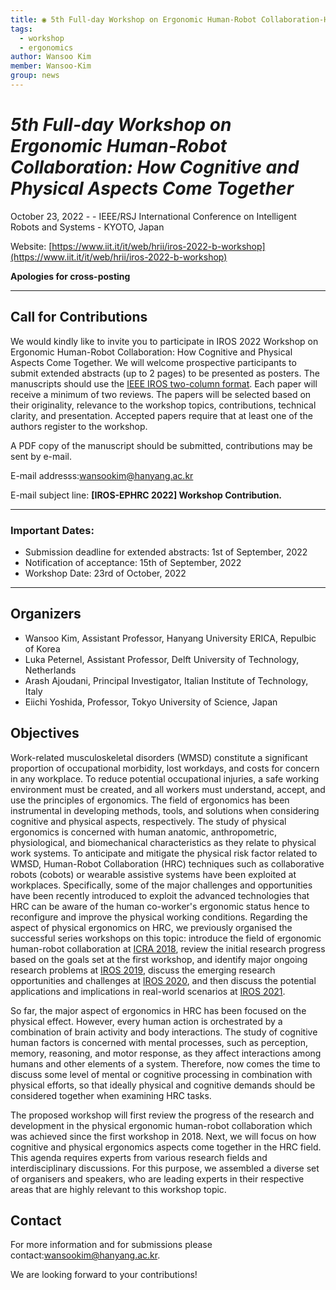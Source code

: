 ```yaml
---
title: ◉ 5th Full-day Workshop on Ergonomic Human-Robot Collaboration-How Cognitive and Physical Aspects Come Together at IROS2022 ◉
tags:
  - workshop
  - ergonomics
author: Wansoo Kim
member: Wansoo-Kim
group: news
---
```


# *5th Full-day Workshop on Ergonomic Human-Robot Collaboration: How Cognitive and Physical Aspects Come Together*

October 23, 2022 - - IEEE/RSJ International Conference on Intelligent Robots and Systems - KYOTO, Japan

Website:
[https://www.iit.it/it/web/hrii/iros-2022-b-workshop](https://www.iit.it/it/web/hrii/iros-2022-b-workshop)

**Apologies for cross-posting**

***
## Call for Contributions
We would kindly like to invite you to participate in IROS 2022 Workshop on Ergonomic Human-Robot Collaboration: How Cognitive and Physical Aspects Come Together. We will welcome prospective participants to submit extended abstracts (up to 2 pages) to be presented as posters. The manuscripts should use the [IEEE IROS two-column format](http://ras.papercept.net/conferences/support/tex.php).
Each paper will receive a minimum of two reviews. The papers will be selected based on their originality, relevance to the workshop topics, contributions, technical clarity, and presentation. Accepted papers require that at least one of the authors register to the workshop.

A PDF copy of the manuscript should be submitted, contributions may be sent by e-mail.

E-mail addresss:<a href="mailto:wansookim@hanyang.ac.kr">wansookim@hanyang.ac.kr</a>

E-mail subject line: **[IROS-EPHRC 2022] Workshop Contribution.**

***
### Important Dates:
* Submission deadline for extended abstracts: 1st of September, 2022
* Notification of acceptance: 15th of September, 2022
* Workshop Date: 23rd of October, 2022

***


## Organizers
* Wansoo Kim, Assistant Professor, Hanyang University ERICA, Repulbic of Korea
* Luka Peternel, Assistant Professor, Delft University of Technology, Netherlands
* Arash Ajoudani, Principal Investigator, Italian Institute of Technology, Italy
* Eiichi Yoshida, Professor, Tokyo University of Science, Japan

## Objectives
Work-related musculoskeletal disorders (WMSD) constitute a significant proportion of occupational morbidity, lost workdays, and costs for concern in any workplace. To reduce potential occupational injuries, a safe working environment must be created, and all workers must understand, accept, and use the principles of ergonomics. The field of ergonomics has been instrumental in developing methods, tools, and solutions when considering cognitive and physical aspects, respectively. The study of physical ergonomics is concerned with human anatomic, anthropometric, physiological, and biomechanical characteristics as they relate to physical work systems. To anticipate and mitigate the physical risk factor related to WMSD, Human-Robot Collaboration (HRC) techniques such as collaborative robots (cobots) or wearable assistive systems have been exploited at workplaces. Specifically, some of the major challenges and opportunities have been recently introduced to exploit the advanced technologies that HRC can be aware of the human co-worker's ergonomic status hence to reconfigure and improve the physical working conditions. Regarding the aspect of physical ergonomics on HRC, we previously organised the successful series workshops on this topic: introduce the field of ergonomic human-robot collaboration at [ICRA 2018](https://www.iit.it/it/web/hrii/icra2018-workshop), review the initial research progress based on the goals set at the first workshop, and identify major ongoing research problems at [IROS 2019](https://www.iit.it/it/web/hrii/iros2019-workshop), discuss the emerging research opportunities and challenges at [IROS 2020](https://www.iit.it/it/web/hrii/iros2020-workshop), and then discuss the potential applications and implications in real-world scenarios at [IROS 2021](https://www.iit.it/it/web/hrii/iros2021-workshop).

So far, the major aspect of ergonomics in HRC has been focused on the physical effect. However, every human action is orchestrated by a combination of brain activity and body interactions. The study of cognitive human factors is concerned with mental processes, such as perception, memory, reasoning, and motor response, as they affect interactions among humans and other elements of a system.
Therefore, now comes the time to discuss some level of mental or cognitive processing in combination with physical efforts, so that ideally physical and cognitive demands should be considered together when examining HRC tasks.

The proposed workshop will first review the progress of the research and development in the physical ergonomic human-robot collaboration which was achieved since the first workshop in 2018. Next, we will focus on how cognitive and physical ergonomics aspects come together in the HRC field. This agenda requires experts from various research fields and interdisciplinary discussions. For this purpose, we assembled a diverse set of organisers and speakers, who are leading experts in their respective areas that are highly relevant to this workshop topic.

## Contact
For more information and for submissions please contact:<a href="mailto:wansookim@hanyang.ac.kr">wansookim@hanyang.ac.kr</a>.

We are looking forward to your contributions!
